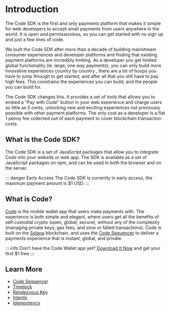 # Introduction

The Code SDK is the first and only payments platform that makes it simple for web developers to accept small payments from users anywhere in the world. It is open and permissionless, so you can get started with no sign up and just a few lines of code.

We built the Code SDK after more than a decade of building mainstream consumer experiences and developer platforms and finding that existing payment platforms are incredibly limiting. As a developer you get limited global functionality (ie. large, one way payments), you can only build more innovative experiences country by country , there are a lot of hoops you have to jump through to get started, and after all that you still have to pay high fees. This constrains the experiences you can build, and the people you can build for.

The Code SDK changes this. It provides a set of tools that allows you to embed a "Pay with Code" button in your web experience and charge users as little as 5 cents, unlocking new and exciting experiences not previously possible with other payment platforms. The only cost as a developer is a flat 1 penny fee collected out of each payment to cover blockchain transaction costs.

##  What is the Code SDK?

The Code SDK is a set of JavaScript packages that allow you to integrate Code into your website or web app. The SDK is available as a set of JavaScript packages on npm, and can be used in both the browser and on the server.

::: danger Early Access
The Code SDK is currently in early access, the maximum payment amount is $1 USD.
:::

##  What is Code?

[Code](https://getcode.com) is the mobile wallet app that users make payments with. The experience is both simple and elegant, where users get all the benefits of self custodial crypto (open, global, secure), without any of the complexity (managing private keys, gas fees, and slow or failed transactions). Code is built on the [Solana](https://solana.com/) blockchain, and uses the [Code Sequencer](../reference/sequencer) to deliver a payments experience that is instant, global, and private. 

::: info Don’t have the Code Wallet app yet?
[Download It Now](https://www.getcode.com/#Download) and get your first $1 free
:::

## Learn More

* [Code Sequencer](../reference/sequencer)
* [Timelock](../reference/timelock)
* [Rendezvous Key](../reference/rendezvous)
* [Intents](../intents/introduction)
* [Idempotency](../reference/idempotency)
